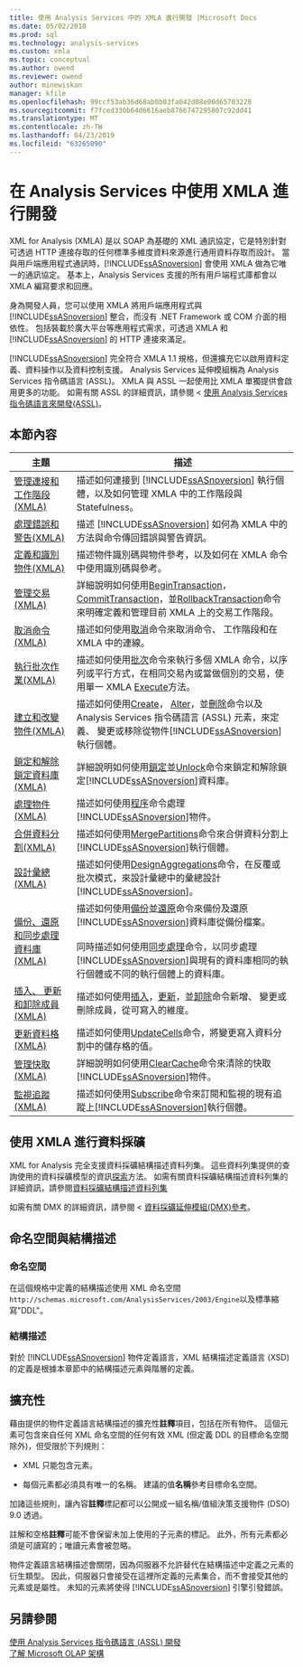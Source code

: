 ```yaml
---
title: 使用 Analysis Services 中的 XMLA 進行開發 |Microsoft Docs
ms.date: 05/02/2018
ms.prod: sql
ms.technology: analysis-services
ms.custom: xmla
ms.topic: conceptual
ms.author: owend
ms.reviewer: owend
author: minewiskan
manager: kfile
ms.openlocfilehash: 99ccf53ab36d68ab0b03fa042d08e00d65703228
ms.sourcegitcommit: f7fced330b64d6616aeb8766747295807c92dd41
ms.translationtype: MT
ms.contentlocale: zh-TW
ms.lasthandoff: 04/23/2019
ms.locfileid: "63265090"
---
```

# <a name="developing-with-xmla-in-analysis-services"></a>在 Analysis Services 中使用 XMLA 進行開發
  XML for Analysis (XMLA) 是以 SOAP 為基礎的 XML 通訊協定，它是特別針對可透過 HTTP 連接存取的任何標準多維度資料來源進行通用資料存取而設計。 當與用戶端應用程式通訊時，[!INCLUDE[ssASnoversion](../../includes/ssasnoversion-md.md)] 會使用 XMLA 做為它唯一的通訊協定。 基本上，Analysis Services 支援的所有用戶端程式庫都會以 XMLA 編寫要求和回應。  
  
 身為開發人員，您可以使用 XMLA 將用戶端應用程式與 [!INCLUDE[ssASnoversion](../../includes/ssasnoversion-md.md)] 整合，而沒有 .NET Framework 或 COM 介面的相依性。 包括裝載於廣大平台等應用程式需求，可透過 XMLA 和 [!INCLUDE[ssASnoversion](../../includes/ssasnoversion-md.md)] 的 HTTP 連接來滿足。  
  
 [!INCLUDE[ssASnoversion](../../includes/ssasnoversion-md.md)] 完全符合 XMLA 1.1 規格，但還擴充它以啟用資料定義、資料操作以及資料控制支援。 Analysis Services 延伸模組稱為 Analysis Services 指令碼語言 (ASSL)。 XMLA 與 ASSL 一起使用比 XMLA 單獨提供會啟用更多的功能。 如需有關 ASSL 的詳細資訊，請參閱 <<c0> [ 使用 Analysis Services 指令碼語言來開發&#40;ASSL&#41;](../../analysis-services/multidimensional-models/scripting-language-assl/developing-with-analysis-services-scripting-language-assl.md)。</c0>  
  
## <a name="in-this-section"></a>本節內容  
  
|主題|描述|  
|-----------|-----------------|  
|[管理連接和工作階段&#40;XMLA&#41;](../../analysis-services/multidimensional-models-scripting-language-assl-xmla/managing-connections-and-sessions-xmla.md)|描述如何連接到 [!INCLUDE[ssASnoversion](../../includes/ssasnoversion-md.md)] 執行個體，以及如何管理 XMLA 中的工作階段與 Statefulness。|  
|[處理錯誤和警告&#40;XMLA&#41;](../../analysis-services/multidimensional-models-scripting-language-assl-xmla/handling-errors-and-warnings-xmla.md)|描述 [!INCLUDE[ssASnoversion](../../includes/ssasnoversion-md.md)] 如何為 XMLA 中的方法與命令傳回錯誤與警告資訊。|  
|[定義和識別物件&#40;XMLA&#41;](../../analysis-services/multidimensional-models-scripting-language-assl-xmla/defining-and-identifying-objects-xmla.md)|描述物件識別碼與物件參考，以及如何在 XMLA 命令中使用識別碼與參考。|  
|[管理交易&#40;XMLA&#41;](../../analysis-services/multidimensional-models-scripting-language-assl-xmla/managing-transactions-xmla.md)|詳細說明如何使用[BeginTransaction](https://docs.microsoft.com/bi-reference/xmla/xml-elements-commands/begintransaction-element-xmla)， [CommitTransaction](https://docs.microsoft.com/bi-reference/xmla/xml-elements-commands/committransaction-element-xmla)，並[RollbackTransaction](https://docs.microsoft.com/bi-reference/xmla/xml-elements-commands/rollbacktransaction-element-xmla)命令來明確定義和管理目前 XMLA 上的交易工作階段。|  
|[取消命令&#40;XMLA&#41;](../../analysis-services/multidimensional-models-scripting-language-assl-xmla/canceling-commands-xmla.md)|描述如何使用[取消](https://docs.microsoft.com/bi-reference/xmla/xml-elements-commands/cancel-element-xmla)命令來取消命令、 工作階段和在 XMLA 中的連線。|  
|[執行批次作業&#40;XMLA&#41;](../../analysis-services/multidimensional-models-scripting-language-assl-xmla/performing-batch-operations-xmla.md)|描述如何使用[批次](https://docs.microsoft.com/bi-reference/xmla/xml-elements-commands/batch-element-xmla)命令來執行多個 XMLA 命令，以序列或平行方式，在相同交易內或當做個別的交易，使用單一 XMLA [Execute](https://docs.microsoft.com/bi-reference/xmla/xml-elements-methods-execute)方法。|  
|[建立和改變物件&#40;XMLA&#41;](../../analysis-services/multidimensional-models-scripting-language-assl-xmla/creating-and-altering-objects-xmla.md)|描述如何使用[Create](https://docs.microsoft.com/bi-reference/xmla/xml-elements-commands/create-element-xmla)， [Alter](https://docs.microsoft.com/bi-reference/xmla/xml-elements-commands/alter-element-xmla)，並[刪除](https://docs.microsoft.com/bi-reference/xmla/xml-elements-commands/delete-element-xmla)命令以及 Analysis Services 指令碼語言 (ASSL) 元素，來定義、 變更或移除從物件[!INCLUDE[ssASnoversion](../../includes/ssasnoversion-md.md)]執行個體。|  
|[鎖定和解除鎖定資料庫&#40;XMLA&#41;](../../analysis-services/multidimensional-models-scripting-language-assl-xmla/locking-and-unlocking-databases-xmla.md)|詳細說明如何使用[鎖定](https://docs.microsoft.com/bi-reference/xmla/xml-elements-commands/lock-element-xmla)並[Unlock](https://docs.microsoft.com/bi-reference/xmla/xml-elements-commands/lock-element-xmla)命令來鎖定和解除鎖定[!INCLUDE[ssASnoversion](../../includes/ssasnoversion-md.md)]資料庫。|  
|[處理物件 (XMLA)](../../analysis-services/multidimensional-models-scripting-language-assl-xmla/processing-objects-xmla.md)|描述如何使用[程序](https://docs.microsoft.com/bi-reference/xmla/xml-elements-commands/process-element-xmla)命令處理[!INCLUDE[ssASnoversion](../../includes/ssasnoversion-md.md)]物件。|  
|[合併資料分割&#40;XMLA&#41;](../../analysis-services/multidimensional-models-scripting-language-assl-xmla/merging-partitions-xmla.md)|描述如何使用[MergePartitions](https://docs.microsoft.com/bi-reference/xmla/xml-elements-commands/mergepartitions-element-xmla)命令來合併資料分割上[!INCLUDE[ssASnoversion](../../includes/ssasnoversion-md.md)]執行個體。|  
|[設計彙總&#40;XMLA&#41;](../../analysis-services/multidimensional-models-scripting-language-assl-xmla/designing-aggregations-xmla.md)|描述如何使用[DesignAggregations](https://docs.microsoft.com/bi-reference/xmla/xml-elements-commands/designaggregations-element-xmla)命令，在反覆或批次模式，來設計彙總中的彙總設計[!INCLUDE[ssASnoversion](../../includes/ssasnoversion-md.md)]。|  
|[備份、還原和同步處理資料庫 &#40;XMLA&#41;](../../analysis-services/multidimensional-models-scripting-language-assl-xmla/backing-up-restoring-and-synchronizing-databases-xmla.md)|描述如何使用[備份](https://docs.microsoft.com/bi-reference/xmla/xml-elements-commands/backup-element-xmla)並[還原](https://docs.microsoft.com/bi-reference/xmla/xml-elements-commands/restore-element-xmla)命令來備份及還原[!INCLUDE[ssASnoversion](../../includes/ssasnoversion-md.md)]資料庫從備份檔案。<br /><br /> 同時描述如何使用[同步處理](https://docs.microsoft.com/bi-reference/xmla/xml-elements-commands/synchronize-element-xmla)命令，以同步處理[!INCLUDE[ssASnoversion](../../includes/ssasnoversion-md.md)]與現有的資料庫相同的執行個體或不同的執行個體上的資料庫。|  
|[插入、 更新和卸除成員&#40;XMLA&#41;](../../analysis-services/multidimensional-models-scripting-language-assl-xmla/inserting-updating-and-dropping-members-xmla.md)|描述如何使用[插入](https://docs.microsoft.com/bi-reference/xmla/xml-elements-commands/insert-element-xmla)，[更新](https://docs.microsoft.com/bi-reference/xmla/xml-elements-commands/update-element-xmla)，並[卸除](https://docs.microsoft.com/bi-reference/xmla/xml-elements-commands/drop-element-xmla)命令新增、 變更或刪除成員，從可寫入的維度。|  
|[更新資料格&#40;XMLA&#41;](../../analysis-services/multidimensional-models-scripting-language-assl-xmla/updating-cells-xmla.md)|描述如何使用[UpdateCells](https://docs.microsoft.com/bi-reference/xmla/xml-elements-commands/updatecells-element-xmla)命令，將變更寫入資料分割中的儲存格的值。|  
|[管理快取&#40;XMLA&#41;](../../analysis-services/multidimensional-models-scripting-language-assl-xmla/managing-caches-xmla.md)|詳細說明如何使用[ClearCache](https://docs.microsoft.com/bi-reference/xmla/xml-elements-commands/clearcache-element-xmla)命令來清除的快取[!INCLUDE[ssASnoversion](../../includes/ssasnoversion-md.md)]物件。|  
|[監視追蹤&#40;XMLA&#41;](../../analysis-services/multidimensional-models-scripting-language-assl-xmla/monitoring-traces-xmla.md)|描述如何使用[Subscribe](https://docs.microsoft.com/bi-reference/xmla/xml-elements-commands/subscribe-element-xmla)命令來訂閱和監視的現有追蹤上[!INCLUDE[ssASnoversion](../../includes/ssasnoversion-md.md)]執行個體。|  
  
## <a name="data-mining-with-xmla"></a>使用 XMLA 進行資料採礦  
 XML for Analysis 完全支援資料採礦結構描述資料列集。 這些資料列集提供的查詢使用的資料採礦模型的資訊[探索](https://docs.microsoft.com/bi-reference/xmla/xml-elements-methods-discover)方法。 如需有關資料採礦結構描述資料列集的詳細資訊，請參閱[資料採礦結構描述資料列集](https://docs.microsoft.com/bi-reference/schema-rowsets/data-mining/data-mining-schema-rowsets)  
  
 如需有關 DMX 的詳細資訊，請參閱 <<c0> [ 資料採礦延伸模組&#40;DMX&#41;參考](../../dmx/data-mining-extensions-dmx-reference.md)。</c0>  
  
## <a name="namespace-and-schema"></a>命名空間與結構描述  
  
### <a name="namespace"></a>命名空間  
 在這個規格中定義的結構描述使用 XML 命名空間`http://schemas.microsoft.com/AnalysisServices/2003/Engine`以及標準縮寫"DDL"。  
  
### <a name="schema"></a>結構描述  
 對於 [!INCLUDE[ssASnoversion](../../includes/ssasnoversion-md.md)] 物件定義語言，XML 結構描述定義語言 (XSD) 的定義是根據本章節中的結構描述元素與階層的定義。  
  
## <a name="extensibility"></a>擴充性  
 藉由提供的物件定義語言結構描述的擴充性**註釋**項目，包括在所有物件。 這個元素可包含來自任何 XML 命名空間的任何有效 XML (但定義 DDL 的目標命名空間除外)，但受限於下列規則：  
  
-   XML 只能包含元素。  
  
-   每個元素都必須具有唯一的名稱。 建議的值**名稱**參考目標命名空間。  
  
 加諸這些規則，讓內容**註釋**標記都可以公開成一組名稱/值組決策支援物件 (DSO) 9.0 透過。  
  
 註解和空格**註釋**可能不會保留未加上使用的子元素的標記。 此外，所有元素都必須是可讀寫的；唯讀元素會被忽略。  
  
 物件定義語言結構描述會關閉，因為伺服器不允許替代在結構描述中定義之元素的衍生類型。 因此，伺服器只會接受在這裡所定義的元素集合，而不會接受其他的元素或是屬性。 未知的元素將使得 [!INCLUDE[ssASnoversion](../../includes/ssasnoversion-md.md)] 引擎引發錯誤。  
  
## <a name="see-also"></a>另請參閱  
 [使用 Analysis Services 指令碼語言 &#40;ASSL&#41; 開發](../../analysis-services/multidimensional-models/scripting-language-assl/developing-with-analysis-services-scripting-language-assl.md)   
 [了解 Microsoft OLAP 架構](../../analysis-services/multidimensional-models/olap-physical/understanding-microsoft-olap-architecture.md)  
  
  
